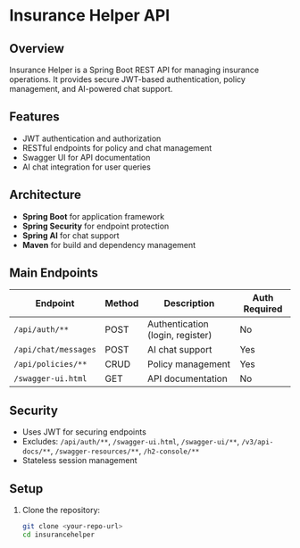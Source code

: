 # Insurance Helper API

## Overview

Insurance Helper is a Spring Boot REST API for managing insurance operations. It provides secure JWT-based authentication, policy management, and AI-powered chat support.

## Features

- JWT authentication and authorization
- RESTful endpoints for policy and chat management
- Swagger UI for API documentation
- AI chat integration for user queries

## Architecture

- **Spring Boot** for application framework
- **Spring Security** for endpoint protection
- **Spring AI** for chat support
- **Maven** for build and dependency management

## Main Endpoints

| Endpoint                  | Method | Description                        | Auth Required |
|---------------------------|--------|------------------------------------|--------------|
| `/api/auth/**`            | POST   | Authentication (login, register)   | No           |
| `/api/chat/messages`      | POST   | AI chat support                    | Yes          |
| `/api/policies/**`        | CRUD   | Policy management                  | Yes          |
| `/swagger-ui.html`        | GET    | API documentation                  | No           |

## Security

- Uses JWT for securing endpoints
- Excludes: `/api/auth/**`, `/swagger-ui.html`, `/swagger-ui/**`, `/v3/api-docs/**`, `/swagger-resources/**`, `/h2-console/**`
- Stateless session management

## Setup

1. Clone the repository:
   ```sh
   git clone <your-repo-url>
   cd insurancehelper
